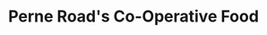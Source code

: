 ---
title: "Perne Road's Co-Operative Food"
url: /cambridge/perne-roads-co-operative-food/
shop: Lebensmittel
---